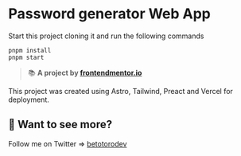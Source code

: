 # Password generator Web App

Start this project cloning it and run the following commands

```
pnpm install
pnpm start
```

> 📚 **A project by [frontendmentor.io](https://www.frontendmentor.io/challenges/password-generator-app-Mr8CLycqjh)**

This project was created using Astro, Tailwind, Preact and Vercel for deployment.


## 👀 Want to see more?
Follow me on Twitter => [betotorodev](https://twitter.com/betotorodev)